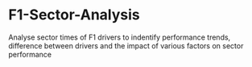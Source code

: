 # F1-Sector-Analysis
Analyse sector times of F1 drivers to indentify performance trends, difference between drivers and the impact of various factors on sector performance
